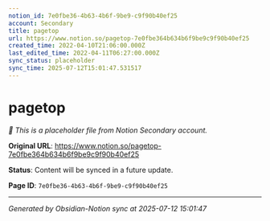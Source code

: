 ```yaml
---
notion_id: 7e0fbe36-4b63-4b6f-9be9-c9f90b40ef25
account: Secondary
title: pagetop
url: https://www.notion.so/pagetop-7e0fbe364b634b6f9be9c9f90b40ef25
created_time: 2022-04-10T21:06:00.000Z
last_edited_time: 2022-04-11T06:27:00.000Z
sync_status: placeholder
sync_time: 2025-07-12T15:01:47.531517
---
```


# pagetop

*🔄 This is a placeholder file from Notion Secondary account.*

**Original URL**: https://www.notion.so/pagetop-7e0fbe364b634b6f9be9c9f90b40ef25

**Status**: Content will be synced in a future update.

**Page ID**: `7e0fbe36-4b63-4b6f-9be9-c9f90b40ef25`

---

*Generated by Obsidian-Notion sync at 2025-07-12 15:01:47*

